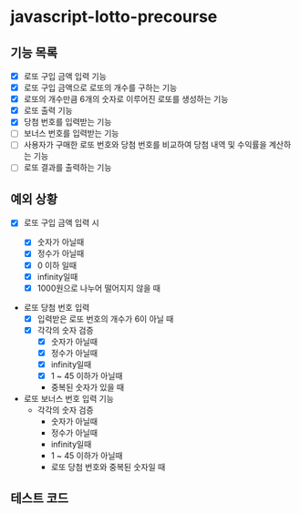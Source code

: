 # javascript-lotto-precourse

## 기능 목록

- [x] 로또 구입 금액 입력 기능
- [x] 로또 구입 금액으로 로또의 개수를 구하는 기능
- [x] 로또의 개수만큼 6개의 숫자로 이루어진 로또를 생성하는 기능
- [x] 로또 출력 기능
- [x] 당첨 번호를 입력받는 기능
- [ ] 보너스 번호를 입력받는 기능
- [ ] 사용자가 구매한 로또 번호와 당첨 번호를 비교하여 당첨 내역 및 수익률을 계산하는 기능
- [ ] 로또 결과를 출력하는 기능

## 예외 상황

- [x] 로또 구입 금액 입력 시

  - [x] 숫자가 아닐때
  - [x] 정수가 아닐때
  - [x] 0 이하 일때
  - [x] infinity일때
  - [x] 1000원으로 나누어 떨어지지 않을 때

- 로또 당첨 번호 입력
  - [x] 입력받은 로또 번호의 개수가 6이 아닐 때
  - [x] 각각의 숫자 검증
    - [x] 숫자가 아닐때
    - [x] 정수가 아닐때
    - [x] infinity일때
    - [x] 1 ~ 45 이하가 아닐때
    - 중복된 숫자가 있을 때
- 로또 보너스 번호 입력 기능
  - 각각의 숫자 검증
    - 숫자가 아닐때
    - 정수가 아닐때
    - infinity일때
    - 1 ~ 45 이하가 아닐때
    - 로또 당첨 번호와 중복된 숫자일 때

## 테스트 코드
